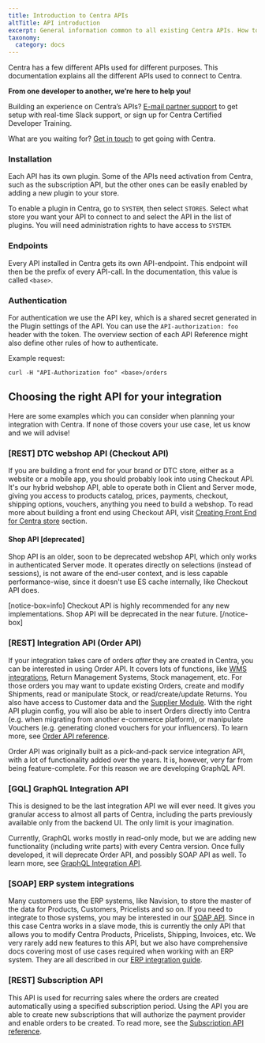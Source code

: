 ```yaml
---
title: Introduction to Centra APIs
altTitle: API introduction
excerpt: General information common to all existing Centra APIs. How to pick the right API for your use case?
taxonomy:
  category: docs
---
```


Centra has a few different APIs used for different purposes. This documentation explains all the different APIs used to connect to Centra.

**From one developer to another, we’re here to help you!**

Building an experience on Centra’s APIs? [E-mail partner support](mailto:support@centra.com) to get setup with real-time Slack support, or sign up for Centra Certified Developer Training.

What are you waiting for? [Get in touch](https://www.centra.com/contact.html) to get going with Centra.

### Installation

Each API has its own plugin. Some of the APIs need activation from Centra, such as the subscription API, but the other ones can be easily enabled by adding a new plugin to your store.

To enable a plugin in Centra, go to `SYSTEM`, then select `STORES`. Select what store you want your API to connect to and select the API in the list of plugins. You will need administration rights to have access to `SYSTEM`.

### Endpoints

Every API installed in Centra gets its own API-endpoint. This endpoint will then be the prefix of every API-call. In the documentation, this value is called `<base>`.

### Authentication

For authentication we use the API key, which is a shared secret generated in the Plugin settings of the API. You can use the `API-authorization: foo` header with the token. The overview section of each API Reference might also define other rules of how to authenticate.

Example request:

```text
curl -H "API-Authorization foo" <base>/orders
```

## Choosing the right API for your integration

Here are some examples which you can consider when planning your integration with Centra. If none of those covers your use case, let us know and we will advise!

### [REST] DTC webshop API (Checkout API)

If you are building a front end for your brand or DTC store, either as a website or a mobile app, you should probably look into using Checkout API. It's our hybrid webshop API, able to operate both in Client and Server mode, giving you access to products catalog, prices, payments, checkout, shipping options, vouchers, anything you need to build a webshop. To read more about building a front end using Checkout API, visit [Creating Front End for Centra store](/fe-development) section.

#### Shop API [deprecated]

Shop API is an older, soon to be deprecated webshop API, which only works in authenticated Server mode. It operates directly on selections (instead of sessions), is not aware of the end-user context, and is less capable performance-wise, since it doesn't use ES cache internally, like Checkout API does.

[notice-box=info]
Checkout API is highly recommended for any new implementations. Shop API will be deprecated in the near future.
[/notice-box]

### [REST] Integration API (Order API)

If your integration takes care of orders *after* they are created in Centra, you can be interested in using Order API. It covers lots of functions, like [WMS integrations](/guides/wms-integration), Return Management Systems, Stock management, etc. For those orders you may want to update existing Orders, create and modify Shipments, read or manipulate Stock, or read/create/update Returns. You also have access to Customer data and the [Supplier Module](https://support.centra.com/centra-sections/modules/supplier-module). With the right API plugin config, you will also be able to insert Orders directly into Centra (e.g. when migrating from another e-commerce platform), or manipulate Vouchers (e.g. generating cloned vouchers for your influencers). To learn more, see [Order API reference](/api-references/order-api).

Order API was originally built as a pick-and-pack service integration API, with a lot of functionality added over the years. It is, however, very far from being feature-complete. For this reason we are developing GraphQL API.

### [GQL] GraphQL Integration API

This is designed to be the last integration API we will ever need. It gives you granular access to almost all parts of Centra, including the parts previously available only from the backend UI. The only limit is your imagination.

Currently, GraphQL works mostly in read-only mode, but we are adding new functionality (including write parts) with every Centra version. Once fully developed, it will deprecate Order API, and possibly SOAP API as well. To learn more, see [GraphQL Integration API](/api-references/graphql-integration-api).

### [SOAP] ERP system integrations

Many customers use the ERP systems, like Navision, to store the master of the data for Products, Customers, Pricelists and so on. If you need to integrate to those systems, you may be interested in our [SOAP API](/api-references/soap-integration-api). Since in this case Centra works in a slave mode, this is currently the only API that allows you to modify Centra Products, Pricelists, Shipping, Invoices, etc. We very rarely add new features to this API, but we also have comprehensive docs covering most of use cases required when working with an ERP system. They are all described in our [ERP integration guide](/guides/erp-integration).

### [REST] Subscription API

This API is used for recurring sales where the orders are created automatically using a specified subscription period. Using the API you are able to create new subscriptions that will authorize the payment provider and enable orders to be created. To read more, see the [Subscription API reference](/api-references/subscription-api/api-reference).
